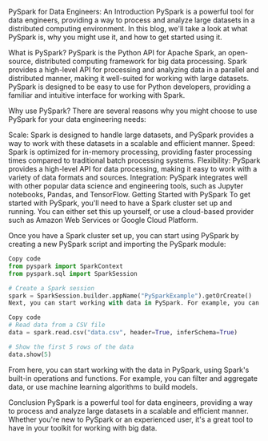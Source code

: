 PySpark for Data Engineers: An Introduction
PySpark is a powerful tool for data engineers, providing a way to process and analyze large datasets in a distributed computing environment. In this blog, we'll take a look at what PySpark is, why you might use it, and how to get started using it.

What is PySpark?
PySpark is the Python API for Apache Spark, an open-source, distributed computing framework for big data processing. Spark provides a high-level API for processing and analyzing data in a parallel and distributed manner, making it well-suited for working with large datasets. PySpark is designed to be easy to use for Python developers, providing a familiar and intuitive interface for working with Spark.

Why use PySpark?
There are several reasons why you might choose to use PySpark for your data engineering needs:

Scale: Spark is designed to handle large datasets, and PySpark provides a way to work with these datasets in a scalable and efficient manner.
Speed: Spark is optimized for in-memory processing, providing faster processing times compared to traditional batch processing systems.
Flexibility: PySpark provides a high-level API for data processing, making it easy to work with a variety of data formats and sources.
Integration: PySpark integrates well with other popular data science and engineering tools, such as Jupyter notebooks, Pandas, and TensorFlow.
Getting Started with PySpark
To get started with PySpark, you'll need to have a Spark cluster set up and running. You can either set this up yourself, or use a cloud-based provider such as Amazon Web Services or Google Cloud Platform.

Once you have a Spark cluster set up, you can start using PySpark by creating a new PySpark script and importing the PySpark module:

```python
Copy code
from pyspark import SparkContext
from pyspark.sql import SparkSession

# Create a Spark session
spark = SparkSession.builder.appName("PySparkExample").getOrCreate()
Next, you can start working with data in PySpark. For example, you can read data from a CSV file and create a Spark DataFrame:
```
```python
Copy code
# Read data from a CSV file
data = spark.read.csv("data.csv", header=True, inferSchema=True)

# Show the first 5 rows of the data
data.show(5)
```

From here, you can start working with the data in PySpark, using Spark's built-in operations and functions. For example, you can filter and aggregate data, or use machine learning algorithms to build models.

Conclusion
PySpark is a powerful tool for data engineers, providing a way to process and analyze large datasets in a scalable and efficient manner. Whether you're new to PySpark or an experienced user, it's a great tool to have in your toolkit for working with big data.